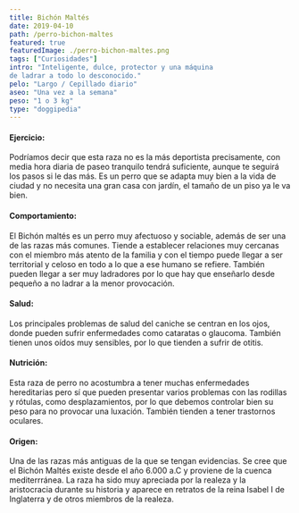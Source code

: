 ```yaml
---
title: Bichón Maltés
date: 2019-04-10
path: /perro-bichon-maltes
featured: true
featuredImage: ./perro-bichon-maltes.png
tags: ["Curiosidades"]
intro: "Inteligente, dulce, protector y una máquina 
de ladrar a todo lo desconocido."
pelo: "Largo / Cepillado diario"
aseo: "Una vez a la semana"
peso: "1 o 3 kg"
type: "doggipedia"
---
```


#### Ejercicio:
Podríamos decir que esta raza no es la más deportista precisamente, con media hora diaria de paseo tranquilo tendrá suficiente, aunque te seguirá los pasos si le das más. Es un perro que se adapta muy bien a la vida de ciudad y no necesita una gran casa con jardín, el tamaño de un piso ya le va bien.

#### Comportamiento:
El Bichón maltés es un perro muy afectuoso y sociable, además de ser una de las razas más comunes. Tiende a establecer relaciones muy cercanas con el miembro más atento de la familia y con el tiempo puede llegar a ser territorial y celoso en todo a lo que a ese humano se refiere. También pueden llegar a ser muy ladradores por lo que hay que enseñarlo desde pequeño a no ladrar a la menor provocación.

#### Salud:
Los principales problemas de salud del caniche se centran en los ojos, donde pueden sufrir enfermedades como cataratas o glaucoma. También tienen unos oídos muy sensibles, por lo que tienden a sufrir de otitis. 

#### Nutrición:
Esta raza de perro no acostumbra a tener muchas enfermedades hereditarias pero sí que pueden presentar varios problemas con las rodillas y rótulas, como desplazamientos, por lo que debemos controlar bien su peso para no provocar una luxación. También tienden a tener trastornos oculares.

#### Origen:
Una de las razas más antiguas de la que se tengan evidencias. Se cree que el Bichón Maltés existe desde el año 6.000 a.C y proviene de la cuenca mediterrránea. La raza ha sido muy apreciada por la realeza y la aristocracia durante su historia y aparece en retratos de la reina Isabel I de Inglaterra y de otros miembros de la realeza. 


